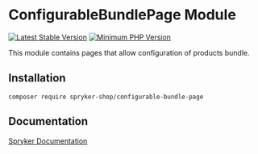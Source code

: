 # ConfigurableBundlePage Module
[![Latest Stable Version](https://poser.pugx.org/spryker-shop/configurable-bundle-page/v/stable.svg)](https://packagist.org/packages/spryker-shop/configurable-bundle-page)
[![Minimum PHP Version](https://img.shields.io/badge/php-%3E%3D%208.1-8892BF.svg)](https://php.net/)

This module contains pages that allow configuration of products bundle.

## Installation

```
composer require spryker-shop/configurable-bundle-page
```

## Documentation

[Spryker Documentation](https://docs.spryker.com)
